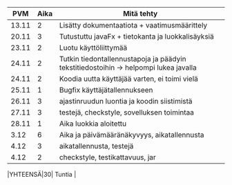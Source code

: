|PVM | Aika | Mitä tehty|
|--- | ---- | ----------|
|13.11 | 2 | Lisätty dokumentaatiota + vaatimusmäärittely|
|20.11 | 3 | Tutustuttu javaFx + tietokanta ja luokkalisäyksiä|
|23.11 | 2 | Luotu käyttöliittymää |
|24.11 | 2 | Tutkin tiedontallennustapoja ja päädyin tekstitiedostoihin -> helpompi lukea javalla |
|24.11 | 2 | Koodia uutta käyttäjää varten, ei toimi vielä |
|25.11 | 1 | Bugfix käyttäjätallennukseen|
|26.11 | 3 | ajastinruudun luontia ja koodin siistimistä|
|27.11 | 3 | testejä, checkstyle, sovelluksen toimintaa|
|28.11 | 1 | Aika luokkia aloitettu |
|3.12 | 6 | Aika ja päivämääränäkyvyys, aikatallennusta |
|4.12 | 3 | aikatallennusta, testejä|
|4.12 | 2 | checkstyle, testikattavuus, jar |

|YHTEENSÄ|30| Tuntia |
